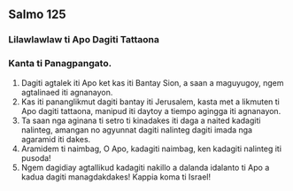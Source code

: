 Salmo 125
---------

### Lilawlawlaw ti Apo Dagiti Tattaona

### Kanta ti Panagpangato.

1. Dagiti agtalek iti Apo ket kas iti Bantay Sion, a saan a maguyugoy, ngem agtalinaed iti agnanayon.
2. Kas iti pananglikmut dagiti bantay iti Jerusalem, kasta met a likmuten ti Apo dagiti tattaona, manipud iti daytoy a tiempo agingga iti agnanayon.
3. Ta saan nga aginana ti setro ti kinadakes     iti daga a naited kadagiti nalinteg, amangan no agyunnat dagiti nalinteg
   dagiti imada nga agaramid iti dakes.
4. Aramidem ti naimbag, O Apo, kadagiti naimbag, ken kadagiti nalinteg iti pusoda!
5. Ngem dagidiay agtallikud kadagiti nakillo a dalanda
   idalanto ti Apo a kadua dagiti managdakdakes!
   Kappia koma ti Israel!